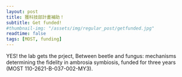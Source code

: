 ```yaml
---
layout: post
title: 獲科技部計畫補助！
subtitle: Get funded!
#thumbnail-img: "/assets/img/regular_post/getfunded.jpg"
readtime: false
tags: [MOST, funding]
---
```

YES! the lab gets the prject, Between beetle and fungus: mechanisms determining the fidelity in
ambrosia symbiosis, funded for three years (MOST 110-2621-B-037-002-MY3).
